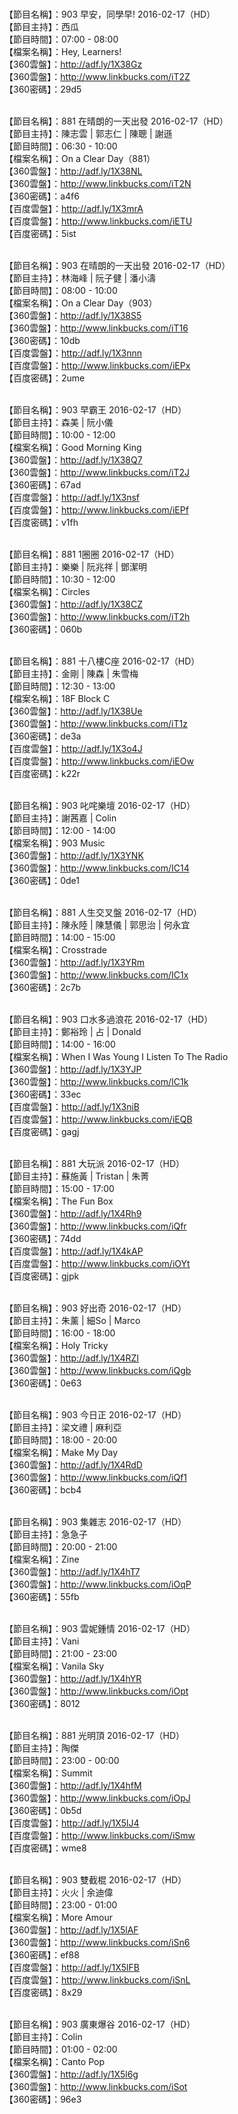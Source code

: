 <br>【節目名稱】：903 早安，同學早! 2016-02-17（HD）
<br>【節目主持】：西瓜
<br>【節目時間】：07:00 - 08:00
<br>【檔案名稱】：Hey, Learners!
<br>【360雲盤】：http://adf.ly/1X38Gz
<br>【360雲盤】：http://www.linkbucks.com/iT2Z
<br>【360密碼】：29d5

<br>【節目名稱】：881 在晴朗的一天出發 2016-02-17（HD）
<br>【節目主持】：陳志雲 | 郭志仁 | 陳聰 | 謝遜
<br>【節目時間】：06:30 - 10:00
<br>【檔案名稱】：On a Clear Day（881）
<br>【360雲盤】：http://adf.ly/1X38NL
<br>【360雲盤】：http://www.linkbucks.com/iT2N
<br>【360密碼】：a4f6
<br>【百度雲盤】：http://adf.ly/1X3mrA
<br>【百度雲盤】：http://www.linkbucks.com/iETU
<br>【百度密碼】：5ist

<br>【節目名稱】：903 在晴朗的一天出發 2016-02-17（HD）
<br>【節目主持】：林海峰 | 阮子健 | 潘小濤
<br>【節目時間】：08:00 - 10:00
<br>【檔案名稱】：On a Clear Day（903）
<br>【360雲盤】：http://adf.ly/1X38S5
<br>【360雲盤】：http://www.linkbucks.com/iT16
<br>【360密碼】：10db
<br>【百度雲盤】：http://adf.ly/1X3nnn
<br>【百度雲盤】：http://www.linkbucks.com/iEPx
<br>【百度密碼】：2ume

<br>【節目名稱】：903 早霸王 2016-02-17（HD）
<br>【節目主持】：森美 | 阮小儀
<br>【節目時間】：10:00 - 12:00
<br>【檔案名稱】：Good Morning King
<br>【360雲盤】：http://adf.ly/1X38Q7
<br>【360雲盤】：http://www.linkbucks.com/iT2J
<br>【360密碼】：67ad
<br>【百度雲盤】：http://adf.ly/1X3nsf
<br>【百度雲盤】：http://www.linkbucks.com/iEPf
<br>【百度密碼】：v1fh

<br>【節目名稱】：881 1圈圈 2016-02-17（HD）
<br>【節目主持】：樂樂 | 阮兆祥 | 鄧潔明
<br>【節目時間】：10:30 - 12:00
<br>【檔案名稱】：Circles
<br>【360雲盤】：http://adf.ly/1X38CZ
<br>【360雲盤】：http://www.linkbucks.com/iT2h
<br>【360密碼】：060b

<br>【節目名稱】：881 十八樓C座 2016-02-17（HD）
<br>【節目主持】：金剛 | 陳森 | 朱雪梅
<br>【節目時間】：12:30 - 13:00
<br>【檔案名稱】：18F Block C
<br>【360雲盤】：http://adf.ly/1X38Ue
<br>【360雲盤】：http://www.linkbucks.com/iT1z
<br>【360密碼】：de3a
<br>【百度雲盤】：http://adf.ly/1X3o4J
<br>【百度雲盤】：http://www.linkbucks.com/iEOw
<br>【百度密碼】：k22r

<br>【節目名稱】：903 叱咤樂壇 2016-02-17（HD）
<br>【節目主持】：謝茜嘉 | Colin
<br>【節目時間】：12:00 - 14:00
<br>【檔案名稱】：903 Music
<br>【360雲盤】：http://adf.ly/1X3YNK
<br>【360雲盤】：http://www.linkbucks.com/IC14
<br>【360密碼】：0de1

<br>【節目名稱】：881 人生交叉盤 2016-02-17（HD）
<br>【節目主持】：陳永陸 | 陳慧儀 | 郭思治 | 何永宜
<br>【節目時間】：14:00 - 15:00
<br>【檔案名稱】：Crosstrade
<br>【360雲盤】：http://adf.ly/1X3YRm
<br>【360雲盤】：http://www.linkbucks.com/IC1x
<br>【360密碼】：2c7b

<br>【節目名稱】：903 口水多過浪花 2016-02-17（HD）
<br>【節目主持】：鄭裕玲 | 占 | Donald
<br>【節目時間】：14:00 - 16:00
<br>【檔案名稱】：When I Was Young I Listen To The Radio
<br>【360雲盤】：http://adf.ly/1X3YJP
<br>【360雲盤】：http://www.linkbucks.com/IC1k
<br>【360密碼】：33ec
<br>【百度雲盤】：http://adf.ly/1X3niB
<br>【百度雲盤】：http://www.linkbucks.com/iEQB
<br>【百度密碼】：gagj

<br>【節目名稱】：881 大玩派 2016-02-17（HD）
<br>【節目主持】：蘇施黃 | Tristan | 朱菁
<br>【節目時間】：15:00 - 17:00
<br>【檔案名稱】：The Fun Box
<br>【360雲盤】：http://adf.ly/1X4Rh9
<br>【360雲盤】：http://www.linkbucks.com/iQfr
<br>【360密碼】：74dd
<br>【百度雲盤】：http://adf.ly/1X4kAP
<br>【百度雲盤】：http://www.linkbucks.com/iOYt
<br>【百度密碼】：gjpk

<br>【節目名稱】：903 好出奇 2016-02-17（HD）
<br>【節目主持】：朱薰 | 細So | Marco
<br>【節目時間】：16:00 - 18:00
<br>【檔案名稱】：Holy Tricky
<br>【360雲盤】：http://adf.ly/1X4RZI
<br>【360雲盤】：http://www.linkbucks.com/iQgb
<br>【360密碼】：0e63

<br>【節目名稱】：903 今日正 2016-02-17（HD）
<br>【節目主持】：梁文禮 | 麻利亞
<br>【節目時間】：18:00 - 20:00
<br>【檔案名稱】：Make My Day
<br>【360雲盤】：http://adf.ly/1X4RdD
<br>【360雲盤】：http://www.linkbucks.com/iQf1
<br>【360密碼】：bcb4

<br>【節目名稱】：903 集雜志 2016-02-17（HD）
<br>【節目主持】：急急子
<br>【節目時間】：20:00 - 21:00
<br>【檔案名稱】：Zine
<br>【360雲盤】：http://adf.ly/1X4hT7
<br>【360雲盤】：http://www.linkbucks.com/iOqP
<br>【360密碼】：55fb

<br>【節目名稱】：903 雲妮鍾情 2016-02-17（HD）
<br>【節目主持】：Vani
<br>【節目時間】：21:00 - 23:00
<br>【檔案名稱】：Vanila Sky
<br>【360雲盤】：http://adf.ly/1X4hYR
<br>【360雲盤】：http://www.linkbucks.com/iOpt
<br>【360密碼】：8012

<br>【節目名稱】：881 光明頂 2016-02-17（HD）
<br>【節目主持】：陶傑
<br>【節目時間】：23:00 - 00:00
<br>【檔案名稱】：Summit
<br>【360雲盤】：http://adf.ly/1X4hfM
<br>【360雲盤】：http://www.linkbucks.com/iOpJ
<br>【360密碼】：0b5d
<br>【百度雲盤】：http://adf.ly/1X5lJ4
<br>【百度雲盤】：http://www.linkbucks.com/iSmw
<br>【百度密碼】：wme8

<br>【節目名稱】：903 雙截棍 2016-02-17（HD）
<br>【節目主持】：火火 | 余迪偉
<br>【節目時間】：23:00 - 01:00
<br>【檔案名稱】：More Amour
<br>【360雲盤】：http://adf.ly/1X5lAF
<br>【360雲盤】：http://www.linkbucks.com/iSn6
<br>【360密碼】：ef88
<br>【百度雲盤】：http://adf.ly/1X5lFB
<br>【百度雲盤】：http://www.linkbucks.com/iSnL
<br>【百度密碼】：8x29

<br>【節目名稱】：903 廣東爆谷 2016-02-17（HD）
<br>【節目主持】：Colin
<br>【節目時間】：01:00 - 02:00
<br>【檔案名稱】：Canto Pop
<br>【360雲盤】：http://adf.ly/1X5l6g
<br>【360雲盤】：http://www.linkbucks.com/iSot
<br>【360密碼】：96e3
